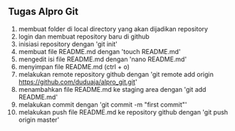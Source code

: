 ## Tugas Alpro Git
1. membuat folder di local directory yang akan dijadikan repository
2. login dan membuat repository baru di github
3. inisiasi repository dengan 'git init'
4. membuat file README.md dengan 'touch README.md'
5. mengedit isi file README.md dengan 'nano README.md'
6. menyimpan file README.md (ctrl + o)
7. melakukan remote repository github dengan
'git remote add origin https://github.com/duduaja/alpro_git.git'
8. menambahkan file README.md ke staging area dengan 'git add README.md'
9. melakukan commit dengan 'git commit -m "first commit"'
10. melakukan push file README.md ke repository github dengan 
'git push origin master'


